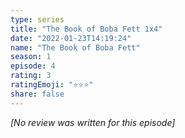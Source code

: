 ```yaml
---
type: series
title: "The Book of Boba Fett 1x4"
date: "2022-01-23T14:19:24"
name: "The Book of Boba Fett"
season: 1
episode: 4
rating: 3
ratingEmoji: "⭐️⭐️⭐️"
share: false
---
```


*[No review was written for this episode]*
